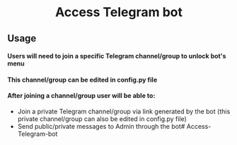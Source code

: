 <h1 align="center">
    Access Telegram bot
</h1>


## Usage
#### Users will need to join a specific Telegram channel/group to unlock bot's menu
#### This channel/group can be edited in config.py file
#### After joining a channel/group user will be able to:
- Join a private Telegram channel/group via link generated by the bot (this private channel/group can also be edited in config.py file)
- Send public/private messages to Admin through the bot# Access-Telegram-bot
